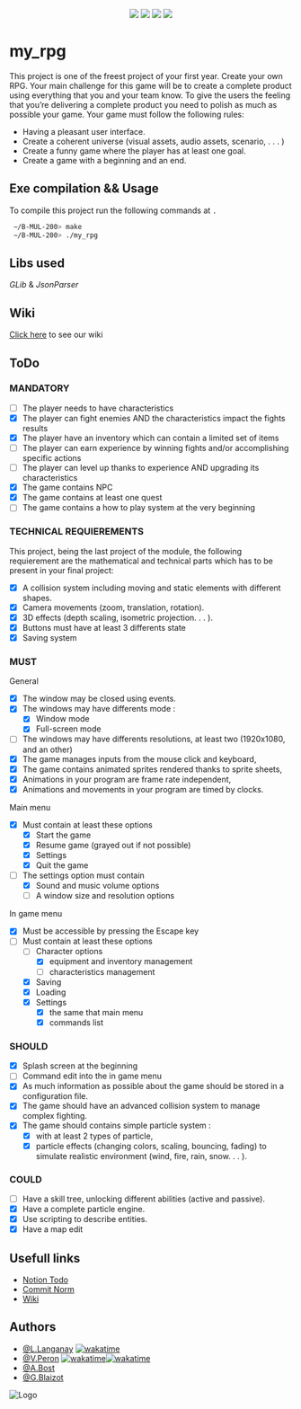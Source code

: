 <p align="center">
    <img src="https://img.shields.io/badge/Total%20Files-545-blue">
    <img src="https://img.shields.io/badge/Hours%20Coded-300-blue">
    <img src="https://img.shields.io/badge/Project%20Duration-4%20weeks-blue">
    <img src="https://img.shields.io/github/stars/LouisLanganay/Zombie-Quarter-Rampage.svg?style=social&label=Star&maxAge=2592000">
</p>

# my_rpg

This project is one of the freest project of your first year. Create your own RPG.
Your main challenge for this game will be to create a complete product using everything that you and your team know.
To give the users the feeling that you’re delivering a complete product you need to polish as much as possible your game.
Your game must follow the following rules:
- Having a pleasant user interface.
- Create a coherent universe (visual assets, audio assets, scenario, . . . )
- Create a funny game where the player has at least one goal.
- Create a game with a beginning and an end.

## Exe compilation && Usage

To compile this project run the following commands at ``.``

```bash
 ∼/B-MUL-200> make
 ∼/B-MUL-200> ./my_rpg
```

## Libs used
*GLib* & *JsonParser*

## Wiki
[Click here](https://github.com/EpitechPromo2027/B-MUL-200-REN-2-1-myrpg-louis.langanay/wiki) to see our wiki


## ToDo

### MANDATORY
- [ ] The player needs to have characteristics
- [X] The player can fight enemies AND the characteristics impact the fights results
- [X] The player have an inventory which can contain a limited set of items
- [ ] The player can earn experience by winning fights and/or accomplishing specific actions
- [ ] The player can level up thanks to experience AND upgrading its characteristics
- [X] The game contains NPC
- [X] The game contains at least one quest
- [ ] The game contains a how to play system at the very beginning

### TECHNICAL REQUIEREMENTS
This project, being the last project of the module, the following requierement are the mathematical and technical parts which has to be present in your final project:
- [X] A collision system including moving and static elements with different shapes.
- [X] Camera movements (zoom, translation, rotation).
- [X] 3D effects (depth scaling, isometric projection. . . ).
- [X] Buttons must have at least 3 differents state
- [X] Saving system

### MUST
General

- [X] The window may be closed using events.
- [X] The windows may have differents mode :
    - [X] Window mode
    - [X] Full-screen mode
- [ ] The windows may have differents resolutions, at least two (1920x1080, and an other)
- [X] The game manages inputs from the mouse click and keyboard,
- [X] The game contains animated sprites rendered thanks to sprite sheets,
- [X] Animations in your program are frame rate independent,
- [X] Animations and movements in your program are timed by clocks.

Main menu

- [X] Must contain at least these options
    - [X] Start the game
    - [X] Resume game (grayed out if not possible)
    - [X] Settings
    - [X] Quit the game
- [ ] The settings option must contain
    - [X] Sound and music volume options
    - [ ] A window size and resolution options

In game menu

- [X] Must be accessible by pressing the Escape key
- [ ] Must contain at least these options
    - [ ] Character options
        - [X] equipment and inventory management
        - [ ] characteristics management
    - [X] Saving
    - [X] Loading
    - [X] Settings
        - [X] the same that main menu
        - [X] commands list

### SHOULD
- [X] Splash screen at the beginning
- [ ] Command edit into the in game menu
- [X] As much information as possible about the game should be stored in a configuration file.
- [X] The game should have an advanced collision system to manage complex fighting.
- [X] The game should contains simple particle system :
    - [X] with at least 2 types of particle,
    - [X] particle effects (changing colors, scaling, bouncing, fading) to simulate realistic environment (wind, fire, rain, snow. . . ).

### COULD
- [ ] Have a skill tree, unlocking different abilities (active and passive).
- [X] Have a complete particle engine.
- [X] Use scripting to describe entities.
- [X] Have a map edit

## Usefull links

- [Notion Todo](https://louislanganay.notion.site/ee61046211914de4aaeded0f3a9d0802?v=ff76086772624e21bb76efda1f61261e)
- [Commit Norm](https://www.notion.so/louislanganay/Commit-Norm-0ff087d6a3b949769100ef085dd92c09)
- [Wiki](https://github.com/EpitechPromo2027/B-MUL-200-REN-2-1-myrpg-louis.langanay/wiki)


## Authors

- [@L.Langanay](https://github.com/LouisLanganay) [![wakatime](https://wakatime.com/badge/user/3372edb3-08ff-4829-807b-29bbe42cf52b/project/548bc92f-b85d-4dde-9e80-3bc440b14d54.svg)](https://wakatime.com/badge/user/3372edb3-08ff-4829-807b-29bbe42cf52b/project/548bc92f-b85d-4dde-9e80-3bc440b14d54)
- [@V.Peron](https://github.com/ValentinPeron) [![wakatime](https://wakatime.com/badge/user/de2b3b95-0b32-40c8-845a-167e78ff6da7/project/a724ae01-2c07-4959-898c-9df6556e950f.svg)](https://wakatime.com/badge/user/de2b3b95-0b32-40c8-845a-167e78ff6da7/project/a724ae01-2c07-4959-898c-9df6556e950f)[![wakatime](https://wakatime.com/badge/user/de2b3b95-0b32-40c8-845a-167e78ff6da7/project/793b766f-8027-4782-b079-339d93892e26.svg)](https://wakatime.com/badge/user/de2b3b95-0b32-40c8-845a-167e78ff6da7/project/793b766f-8027-4782-b079-339d93892e26)
- [@A.Bost](https://github.com/AugustinBst)
- [@G.Blaizot](https://github.com/Gaulaume)

![Logo](https://newsroom.ionis-group.com/wp-content/uploads/2021/10/EPITECH-TECHNOLOGY-QUADRI-2021.png)
